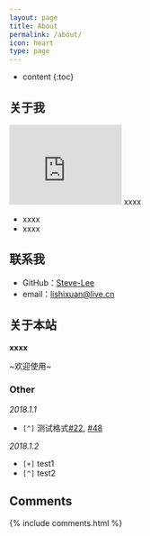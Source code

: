 ```yaml
---
layout: page
title: About
permalink: /about/
icon: heart
type: page
---
```


* content
{:toc}

## 关于我

<iframe src="https://githubbadge.appspot.com/gaohaoyang?s=1" style="border: 0;height: 142px;width: 200px;overflow: hidden;" frameBorder="0"></iframe>
xxxx

* xxxx
* xxxx


## 联系我

* GitHub：[Steve-Lee](https://github.com/CN-Steve-Lee)
* email：lishixuan@live.cn


## 关于本站

**xxxx**

~欢迎使用~



### Other

*2018.1.1*

- `[^]` 测试格式[#22](https://baidu.com), [#48](https://sina.com)

*2018.1.2*

* `[+]` test1
* `[^]` test2


## Comments

{% include comments.html %}
